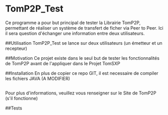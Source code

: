 # TomP2P_Test
Ce programme a pour but principal de tester la Librairie TomP2P, permettant de réaliser un système de transfert de ficher via Peer to Peer.
Ici il sera question d'échanger une information entre deux utilisateurs.

##Utilisation
TomP2P_Test se lance sur deux utilisateurs (un émetteur et un recepteur)

##Motivation
Ce projet existe dans le seul but de tester les fonctionnalités de TomP2P avant de l'appliquer dans le Projet TomSXP

##Installation
En plus de copier ce repo GIT, il est necessaire de compiler les fichiers JAVA  (A MODIFIER)

##
Pour plus d'informations, veuillez vous renseigner sur le Site de TomP2P (s'il fonctionne)

##Tests 
